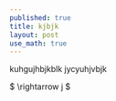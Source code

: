 ```yaml
---
published: true
title: kjbjk
layout: post
use_math: true
---
```


kuhgujhbjkblk
jycyuhjvbjk

$ \rightarrow j $
